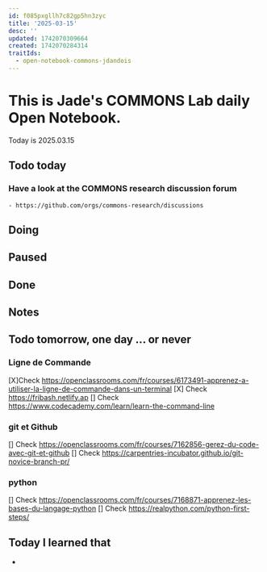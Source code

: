 ```yaml
---
id: f085pxgllh7c82gp5hn3zyc
title: '2025-03-15'
desc: ''
updated: 1742070309664
created: 1742070284314
traitIds:
  - open-notebook-commons-jdandois
---
```


# This is Jade's COMMONS Lab daily Open Notebook.

Today is 2025.03.15

## Todo today

### Have a look at the COMMONS research discussion forum
    - https://github.com/orgs/commons-research/discussions


###
###

## Doing

## Paused

## Done

## Notes

## Todo tomorrow, one day ... or never 

### Ligne de Commande 
[X]Check https://openclassrooms.com/fr/courses/6173491-apprenez-a-utiliser-la-ligne-de-commande-dans-un-terminal 
[X] Check https://fribash.netlify.ap 
[] Check https://www.codecademy.com/learn/learn-the-command-line 

### git et Github 
[] Check https://openclassrooms.com/fr/courses/7162856-gerez-du-code-avec-git-et-github
[] Check https://carpentries-incubator.github.io/git-novice-branch-pr/

### python 
[] Check https://openclassrooms.com/fr/courses/7168871-apprenez-les-bases-du-langage-python 
[] Check https://realpython.com/python-first-steps/ 

## Today I learned that

- 